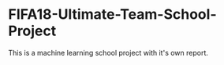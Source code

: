 # FIFA18-Ultimate-Team-School-Project
This is a machine learning school project with it's own report. 
